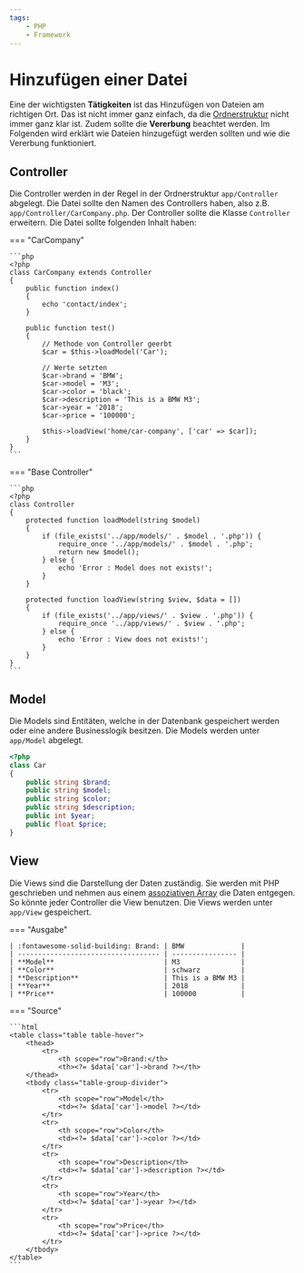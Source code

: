 ```yaml
---
tags:
    - PHP
    - Framework
---
```


# Hinzufügen einer Datei

Eine der wichtigsten **Tätigkeiten** ist das Hinzufügen von Dateien am richtigen Ort. Das ist nicht immer ganz einfach, da die [Ordnerstruktur](Aufbau.md#ordnerstruktur) nicht immer ganz klar ist. Zudem sollte die **Vererbung** beachtet werden. Im Folgenden wird erklärt wie Dateien hinzugefügt werden sollten und wie die Vererbung funktioniert.

## Controller

Die Controller werden in der Regel in der Ordnerstruktur `app/Controller` abgelegt. Die Datei sollte den Namen des Controllers haben, also z.B. `app/Controller/CarCompany.php`. Der Controller sollte die Klasse `Controller` erweitern. Die Datei sollte folgenden Inhalt haben:

=== "CarCompany"

    ```php
    <?php
    class CarCompany extends Controller
    {
        public function index()
        {
            echo 'contact/index';
        }

        public function test()
        {
            // Methode von Controller geerbt
            $car = $this->loadModel('Car');

            // Werte setzten
            $car->brand = 'BMW';
            $car->model = 'M3';
            $car->color = 'black';
            $car->description = 'This is a BMW M3';
            $car->year = '2018';
            $car->price = '100000';

            $this->loadView('home/car-company', ['car' => $car]);
        }
    }
    ```

=== "Base Controller"

    ```php
    <?php
    class Controller
    {
        protected function loadModel(string $model)
        {
            if (file_exists('../app/models/' . $model . '.php')) {
                require_once '../app/models/' . $model . '.php';
                return new $model();
            } else {
                echo 'Error : Model does not exists!';
            }
        }

        protected function loadView(string $view, $data = [])
        {
            if (file_exists('../app/views/' . $view . '.php')) {
                require_once '../app/views/' . $view . '.php';
            } else {
                echo 'Error : View does not exists!';
            }
        }
    }
    ```

## Model

Die Models sind Entitäten, welche in der Datenbank gespeichert werden oder eine andere Businesslogik besitzen. Die Models werden unter `app/Model` abgelegt.

```php
<?php
class Car
{
    public string $brand;
    public string $model;
    public string $color;
    public string $description;
    public int $year;
    public float $price;
}
```

## View

Die Views sind die Darstellung der Daten zuständig. Sie werden mit PHP geschrieben und nehmen aus einem [assoziativen Array](../Aufgaben/Arrays.md) die Daten entgegen. So könnte jeder Controller die View benutzen. Die Views werden unter `app/View` gespeichert.

=== "Ausgabe"

    | :fontawesome-solid-building: Brand: | BMW              |
    | ----------------------------------- | ---------------- |
    | **Model**                           | M3               |
    | **Color**                           | schwarz          |
    | **Description**                     | This is a BMW M3 |
    | **Year**                            | 2018             |
    | **Price**                           | 100000           |

=== "Source"

    ```html
    <table class="table table-hover">
        <thead>
            <tr>
                <th scope="row">Brand:</th>
                <th><?= $data['car']->brand ?></th>
        </thead>
        <tbody class="table-group-divider">
            <tr>
                <th scope="row">Model</th>
                <td><?= $data['car']->model ?></td>
            </tr>
            <tr>
                <th scope="row">Color</th>
                <td><?= $data['car']->color ?></td>
            </tr>
            <tr>
                <th scope="row">Description</th>
                <td><?= $data['car']->description ?></td>
            </tr>
            <tr>
                <th scope="row">Year</th>
                <td><?= $data['car']->year ?></td>
            </tr>
            <tr>
                <th scope="row">Price</th>
                <td><?= $data['car']->price ?></td>
            </tr>
        </tbody>
    </table>
    ```
